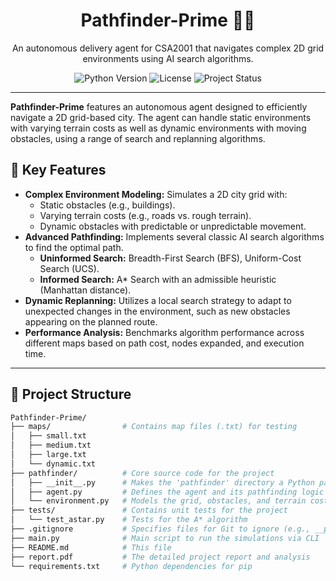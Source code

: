 <h1 align="center">
  Pathfinder-Prime 🤖📍
</h1>

<p align="center">
  An autonomous delivery agent for CSA2001 that navigates complex 2D grid environments using AI search algorithms.
</p>

<p align="center">
  <img src="https://img.shields.io/badge/Python-3.8+-blue.svg" alt="Python Version">
  <img src="https://img.shields.io/badge/License-MIT-yellow.svg" alt="License">
  <img src="https://img.shields.io/badge/Project%20Status-Complete-brightgreen" alt="Project Status">
</p>

---

**Pathfinder-Prime** features an autonomous agent designed to efficiently navigate a 2D grid-based city. The agent can handle static environments with varying terrain costs as well as dynamic environments with moving obstacles, using a range of search and replanning algorithms.

## 🎯 Key Features

-   **Complex Environment Modeling:** Simulates a 2D city grid with:
    -   Static obstacles (e.g., buildings).
    -   Varying terrain costs (e.g., roads vs. rough terrain).
    -   Dynamic obstacles with predictable or unpredictable movement.
-   **Advanced Pathfinding:** Implements several classic AI search algorithms to find the optimal path.
    -   **Uninformed Search:** Breadth-First Search (BFS), Uniform-Cost Search (UCS).
    -   **Informed Search:** A* Search with an admissible heuristic (Manhattan distance).
-   **Dynamic Replanning:** Utilizes a local search strategy to adapt to unexpected changes in the environment, such as new obstacles appearing on the planned route.
-   **Performance Analysis:** Benchmarks algorithm performance across different maps based on path cost, nodes expanded, and execution time.

---

## 📂 Project Structure

```bash
Pathfinder-Prime/
├── maps/                # Contains map files (.txt) for testing
│   ├── small.txt
│   ├── medium.txt
│   ├── large.txt
│   └── dynamic.txt
├── pathfinder/          # Core source code for the project
│   ├── __init__.py      # Makes the 'pathfinder' directory a Python package
│   ├── agent.py         # Defines the agent and its pathfinding logic (BFS, A*, etc.)
│   └── environment.py   # Models the grid, obstacles, and terrain costs
├── tests/               # Contains unit tests for the project
│   └── test_astar.py    # Tests for the A* algorithm
├── .gitignore           # Specifies files for Git to ignore (e.g., __pycache__)
├── main.py              # Main script to run the simulations via CLI
├── README.md            # This file
├── report.pdf           # The detailed project report and analysis
└── requirements.txt     # Python dependencies for pip
